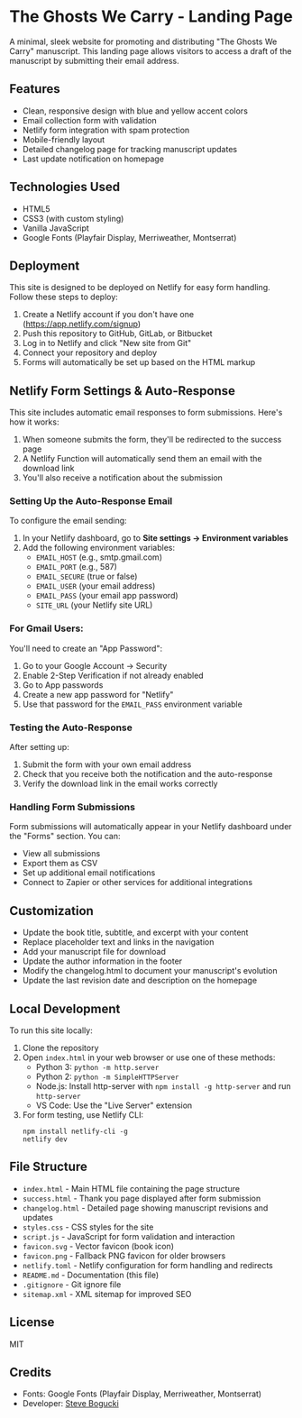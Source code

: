 # The Ghosts We Carry - Landing Page

A minimal, sleek website for promoting and distributing "The Ghosts We Carry" manuscript. This landing page allows visitors to access a draft of the manuscript by submitting their email address.

## Features

- Clean, responsive design with blue and yellow accent colors
- Email collection form with validation
- Netlify form integration with spam protection
- Mobile-friendly layout
- Detailed changelog page for tracking manuscript updates
- Last update notification on homepage

## Technologies Used

- HTML5
- CSS3 (with custom styling)
- Vanilla JavaScript
- Google Fonts (Playfair Display, Merriweather, Montserrat)

## Deployment

This site is designed to be deployed on Netlify for easy form handling. Follow these steps to deploy:

1. Create a Netlify account if you don't have one (https://app.netlify.com/signup)
2. Push this repository to GitHub, GitLab, or Bitbucket
3. Log in to Netlify and click "New site from Git"
4. Connect your repository and deploy
5. Forms will automatically be set up based on the HTML markup

## Netlify Form Settings & Auto-Response

This site includes automatic email responses to form submissions. Here's how it works:

1. When someone submits the form, they'll be redirected to the success page
2. A Netlify Function will automatically send them an email with the download link
3. You'll also receive a notification about the submission

### Setting Up the Auto-Response Email

To configure the email sending:

1. In your Netlify dashboard, go to **Site settings → Environment variables**
2. Add the following environment variables:
   - `EMAIL_HOST` (e.g., smtp.gmail.com)
   - `EMAIL_PORT` (e.g., 587)
   - `EMAIL_SECURE` (true or false)
   - `EMAIL_USER` (your email address)
   - `EMAIL_PASS` (your email app password)
   - `SITE_URL` (your Netlify site URL)

### For Gmail Users:
You'll need to create an "App Password":
1. Go to your Google Account → Security
2. Enable 2-Step Verification if not already enabled
3. Go to App passwords
4. Create a new app password for "Netlify"
5. Use that password for the `EMAIL_PASS` environment variable

### Testing the Auto-Response
After setting up:
1. Submit the form with your own email address
2. Check that you receive both the notification and the auto-response
3. Verify the download link in the email works correctly

### Handling Form Submissions
Form submissions will automatically appear in your Netlify dashboard under the "Forms" section. You can:
- View all submissions
- Export them as CSV
- Set up additional email notifications
- Connect to Zapier or other services for additional integrations

## Customization

- Update the book title, subtitle, and excerpt with your content
- Replace placeholder text and links in the navigation
- Add your manuscript file for download
- Update the author information in the footer
- Modify the changelog.html to document your manuscript's evolution
- Update the last revision date and description on the homepage

## Local Development

To run this site locally:

1. Clone the repository
2. Open `index.html` in your web browser or use one of these methods:
   - Python 3: `python -m http.server`
   - Python 2: `python -m SimpleHTTPServer`
   - Node.js: Install http-server with `npm install -g http-server` and run `http-server`
   - VS Code: Use the "Live Server" extension
3. For form testing, use Netlify CLI:
   ```
   npm install netlify-cli -g
   netlify dev
   ```

## File Structure

- `index.html` - Main HTML file containing the page structure
- `success.html` - Thank you page displayed after form submission
- `changelog.html` - Detailed page showing manuscript revisions and updates
- `styles.css` - CSS styles for the site
- `script.js` - JavaScript for form validation and interaction
- `favicon.svg` - Vector favicon (book icon)
- `favicon.png` - Fallback PNG favicon for older browsers
- `netlify.toml` - Netlify configuration for form handling and redirects
- `README.md` - Documentation (this file)
- `.gitignore` - Git ignore file
- `sitemap.xml` - XML sitemap for improved SEO

## License

MIT

## Credits

- Fonts: Google Fonts (Playfair Display, Merriweather, Montserrat)
- Developer: [Steve Bogucki](https://www.linkedin.com/in/sbogucki12/)